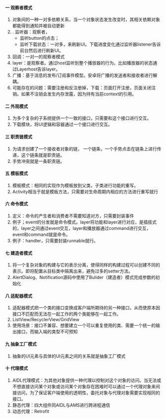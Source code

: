 #### 一 观察者模式
1. 对象间的一种一对多依赖关系，当一个对象状态发生改变时，其相关依赖对象都能得到通知并被自动更新
2. . 监听器：观察者，
   * 监听button的点击；
   * 监听下载状态：一对多，来刷新UI。下载进度变化通过监听器listener告诉前台然后进行刷新UI。
3. 回调：一对一的观察者模式
4. layer：是观察者。通过host监听到整个播放器的行为。比如播放器的状态通过Layerhost告诉layer。
5. 广播：基于消息的发布/订阅事件模型。安卓将广播的发送者和接收者进行解耦。
6. 可能存在的问题：需要注册和反注册掉，下载：页面打开注册，页面关闭注销。如果不注销会发生内存泄露，因为持有当前context的引用。

#### 二 外观模式
1. 为多个复杂的子系统提供一个一致的接口，只需要和这个接口进行交互。
2. 下载模块，将UI逻辑和容器通过一个接口进行交互。

#### 三 职责链模式
1. 为请求创建了一个接收者对象的链， 一个链条，一个手势点击在链条上进行传递，这个链条就是职责链。
2. 手势冲突就是一条职责链。

#### 五 模板模式
1. 模板模式：相同的实现作为模板放到父类，子类进行功能的重写。
2. Activity相当于就是模板方法，只需要对生命周期内相应的方法进行重写就行

#### 六 命令模式
1. 定义：命令的产生者和消费者不需要知道对方，只需要封装事件
2. 例子；event的分发就是命令模式。layer将功能和layer进行对应，是插拔式的，layer之间通过event交互，layer和播放器通过command进行交互，event和command就是命令。
3. 例子：handler，只需要封装runnable就行。

#### 七 建造者模式
1. 将一个复杂对象的构建与它的表示分离，使得同样的构建过程可以创建不同的表示。即将配置从目标类中隔离出来，避免过多的setter方法。
2. AlertDialog、Notification源码中使用了Bulider（建造者）模式完成参数的初始化

#### 八 适配器模式
1. 适配器模式把一个类的接口变换成客户端所期待的另一种接口，从而使原本因接口不匹配而无法在一起工作的两个类能够在一起工作。
2. ListView/RecyclerView/GridView
3. 使用场景：接口不兼容、想要建立一个可以重复使用的类、需要一个统一的输出接口，而输入端的类型不可预知

#### 九 抽象工厂模式
1. 抽象的UI元素与具体的UI元素之间的关系就是抽象工厂模式


#### 十 代理模式
1. AIDL代理模式：为其他对象提供一种代理以控制对这个对象的访问。当无法或不想直接访问某个对象或访问某个对象存在困难时可以通过一个代理对象来间接访问，为了保证客户端使用的透明性，委托对象与代理对象需要实现相同的接口。
2. 静态代理：四大组件同AIDL与AMS进行跨进程通信
3. 动态代理：Retrofit